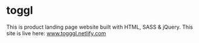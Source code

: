 # toggl
This is product landing page website built with HTML,  SASS &amp; jQuery.
This site is live here: www.togggl.netlify.com
